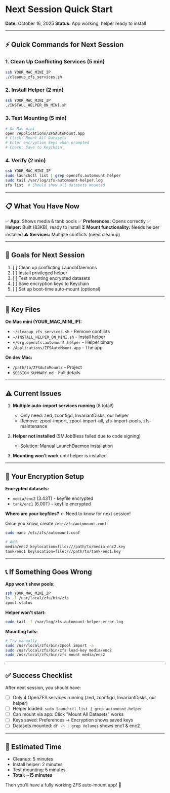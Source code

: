 # Next Session Quick Start

**Date:** October 16, 2025
**Status:** App working, helper ready to install

---

## ⚡ Quick Commands for Next Session

### 1. Clean Up Conflicting Services (5 min)
```bash
ssh YOUR_MAC_MINI_IP
./cleanup_zfs_services.sh
```

### 2. Install Helper (2 min)
```bash
ssh YOUR_MAC_MINI_IP
./INSTALL_HELPER_ON_MINI.sh
```

### 3. Test Mounting (5 min)
```bash
# On Mac mini
open /Applications/ZFSAutoMount.app
# Click: Mount All Datasets
# Enter encryption keys when prompted
# Check: Save to Keychain
```

### 4. Verify (2 min)
```bash
ssh YOUR_MAC_MINI_IP
sudo launchctl list | grep openzfs.automount.helper
sudo tail /var/log/zfs-automount-helper.log
zfs list  # Should show all datasets mounted
```

---

## 📋 What You Have Now

✅ **App:** Shows media & tank pools
✅ **Preferences:** Opens correctly
✅ **Helper:** Built (83KB), ready to install
⏳ **Mount functionality:** Needs helper installed
⚠️ **Services:** Multiple conflicts (need cleanup)

---

## 🎯 Goals for Next Session

1. [ ] Clean up conflicting LaunchDaemons
2. [ ] Install privileged helper
3. [ ] Test mounting encrypted datasets
4. [ ] Save encryption keys to Keychain
5. [ ] Set up boot-time auto-mount (optional)

---

## 📁 Key Files

**On Mac mini (YOUR_MAC_MINI_IP):**
- `~/cleanup_zfs_services.sh` - Remove conflicts
- `~/INSTALL_HELPER_ON_MINI.sh` - Install helper
- `~/org.openzfs.automount.helper` - Helper binary
- `/Applications/ZFSAutoMount.app` - The app

**On dev Mac:**
- `/path/to/ZFSAutoMount/` - Project
- `SESSION_SUMMARY.md` - Full details

---

## ⚠️ Current Issues

1. **Multiple auto-import services running** (8 total!)
   - Only need: zed, zconfigd, InvariantDisks, our helper
   - Remove: zpool-import, zpool-import-all, zfs-import-pools, zfs-maintenance

2. **Helper not installed** (SMJobBless failed due to code signing)
   - Solution: Manual LaunchDaemon installation

3. **Mounting won't work** until helper is installed

---

## 🔑 Your Encryption Setup

**Encrypted datasets:**
- `media/enc2` (3.43T) - keyfile encrypted
- `tank/enc1` (6.00T) - keyfile encrypted

**Where are your keyfiles?** ← Need to know for next session!

Once you know, create `/etc/zfs/automount.conf`:
```bash
sudo nano /etc/zfs/automount.conf

# Add:
media/enc2 keylocation=file:///path/to/media-enc2.key
tank/enc1 keylocation=file:///path/to/tank-enc1.key
```

---

## 📞 If Something Goes Wrong

**App won't show pools:**
```bash
ssh YOUR_MAC_MINI_IP
ls -l /usr/local/zfs/bin/zfs
zpool status
```

**Helper won't start:**
```bash
sudo tail -f /var/log/zfs-automount-helper-error.log
```

**Mounting fails:**
```bash
# Try manually
sudo /usr/local/zfs/bin/zpool import -a
sudo /usr/local/zfs/bin/zfs load-key media/enc2
sudo /usr/local/zfs/bin/zfs mount media/enc2
```

---

## ✅ Success Checklist

After next session, you should have:
- [ ] Only 4 OpenZFS services running (zed, zconfigd, InvariantDisks, our helper)
- [ ] Helper loaded: `sudo launchctl list | grep automount.helper`
- [ ] Can mount via app: Click "Mount All Datasets" works
- [ ] Keys saved: Preferences → Encryption shows saved keys
- [ ] Datasets mounted: `df -h | grep Volumes` shows enc1 & enc2

---

## 🚀 Estimated Time

- Cleanup: 5 minutes
- Install helper: 2 minutes
- Test mounting: 5 minutes
- **Total: ~15 minutes**

Then you'll have a fully working ZFS auto-mount app! 🎉

